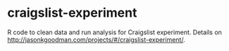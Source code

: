 # craigslist-experiment

R code to clean data and run analysis for Craigslist experiment. Details on http://jasonkgoodman.com/projects/#/craigslist-experiment/.
